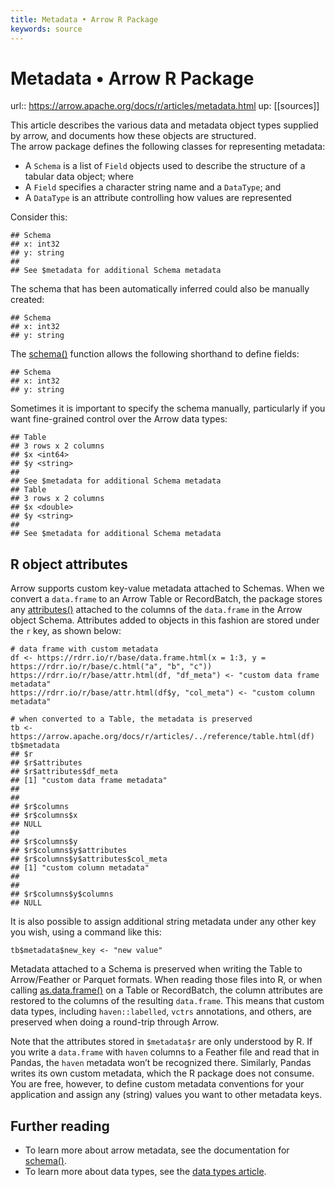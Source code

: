 ```yaml
---
title: Metadata • Arrow R Package
keywords: source
---
```


# Metadata • Arrow R Package

url:: https://arrow.apache.org/docs/r/articles/metadata.html
up: [[sources]]

This article describes the various data and metadata object types supplied by arrow, and documents how these objects are structured.  
The arrow package defines the following classes for representing metadata:

* A `Schema` is a list of `Field` objects used to describe the structure of a tabular data object; where
* A `Field` specifies a character string name and a `DataType`; and
* A `DataType` is an attribute controlling how values are represented

Consider this:

    ## Schema
    ## x: int32
    ## y: string
    ## 
    ## See $metadata for additional Schema metadata
The schema that has been automatically inferred could also be manually created:

    ## Schema
    ## x: int32
    ## y: string
The [schema()](https://arrow.apache.org/docs/r/articles/../reference/schema.html) function allows the following shorthand to define fields:

    ## Schema
    ## x: int32
    ## y: string
Sometimes it is important to specify the schema manually, particularly if you want fine-grained control over the Arrow data types:

    ## Table
    ## 3 rows x 2 columns
    ## $x <int64>
    ## $y <string>
    ## 
    ## See $metadata for additional Schema metadata
    ## Table
    ## 3 rows x 2 columns
    ## $x <double>
    ## $y <string>
    ## 
    ## See $metadata for additional Schema metadata
## R object attributes

Arrow supports custom key-value metadata attached to Schemas. When we convert a `data.frame` to an Arrow Table or RecordBatch, the package stores any [attributes()](https://rdrr.io/r/base/attributes.html) attached to the columns of the `data.frame` in the Arrow object Schema. Attributes added to objects in this fashion are stored under the `r` key, as shown below:  

    # data frame with custom metadata
    df <- https://rdrr.io/r/base/data.frame.html(x = 1:3, y = https://rdrr.io/r/base/c.html("a", "b", "c"))
    https://rdrr.io/r/base/attr.html(df, "df_meta") <- "custom data frame metadata"
    https://rdrr.io/r/base/attr.html(df$y, "col_meta") <- "custom column metadata"

    # when converted to a Table, the metadata is preserved
    tb <- https://arrow.apache.org/docs/r/articles/../reference/table.html(df)
    tb$metadata
    ## $r
    ## $r$attributes
    ## $r$attributes$df_meta
    ## [1] "custom data frame metadata"
    ## 
    ## 
    ## $r$columns
    ## $r$columns$x
    ## NULL
    ## 
    ## $r$columns$y
    ## $r$columns$y$attributes
    ## $r$columns$y$attributes$col_meta
    ## [1] "custom column metadata"
    ## 
    ## 
    ## $r$columns$y$columns
    ## NULL
It is also possible to assign additional string metadata under any other key you wish, using a command like this:  

    tb$metadata$new_key <- "new value"

Metadata attached to a Schema is preserved when writing the Table to Arrow/Feather or Parquet formats. When reading those files into R, or when calling [as.data.frame()](https://rdrr.io/r/base/as.data.frame.html) on a Table or RecordBatch, the column attributes are restored to the columns of the resulting `data.frame`. This means that custom data types, including `haven::labelled`, `vctrs` annotations, and others, are preserved when doing a round-trip through Arrow.

Note that the attributes stored in `$metadata$r` are only understood by R. If you write a `data.frame` with `haven` columns to a Feather file and read that in Pandas, the `haven` metadata won’t be recognized there. Similarly, Pandas writes its own custom metadata, which the R package does not consume. You are free, however, to define custom metadata conventions for your application and assign any (string) values you want to other metadata keys.  

## Further reading

* To learn more about arrow metadata, see the documentation for [schema()](https://arrow.apache.org/docs/r/articles/../reference/schema.html).
* To learn more about data types, see the [data types article](https://arrow.apache.org/docs/r/articles/data_types.html).

